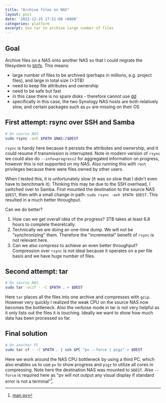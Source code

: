 ```yaml
---
title: "Archive files on NAS"
layout: post
date: '2022-12-25 17:51:00 +0800'
categories: platform
excerpt: Use tar to archive large number of files
---
```


## Goal

Archive files on a NAS onto another NAS so that I could migrate the filesystem to [btrfs](https://www.synology.com/en-my/dsm/Btrfs). This means:

- large number of files to be archived (perhaps in millions, e.g. project files), and large in total size (>3TB)
- need to keep file attributes and ownership
- need to be safe but fast
- in this case there is no spare disks - therefore cannot use [dd](https://linuxhint.com/clone-disk-using-dd-linux/)
- specifically in this case, the two Synology NAS hosts are both relatively slow, and certain packages such as `pv` are missing on their OS

## First attempt: rsync over SSH and Samba

```bash
# On source NAS
sudo rsync -avh $PATH $NAS:/$DEST
```

`rsync` is handy here because it persists the attributes and ownership, and it could resume if transmission is interrupted. Note in modern version of `rsync` we could also do `--info=progress2` for aggregated information on progress, however this is not supported on my NAS. Also running this with `root` privileges because there were files owned by other users.

When I tested this, it is unfortunately slow (it was so slow that I didn't even have to benchmark it). Thinking this may be due to the SSH overhead, I switched over to Samba. First mounted the destination to the source NAS `$DEST`, then with a small change in path: `sudo rsync -avh $PATH $DEST`. This resulted in a much better throughput.

Can we do better?

1. How can we get overall idea of the progress? 3TB takes at least 6.8 hours to complete theoretcally.
2. Technically we are doing an one-time dump. We will not be "synchronizing" them. Therefore the "incremental" benefit of `rsync` is not relevant here.
3. Can we also compress to achieve an even better throughput? Compression over `rsync` is not ideal because it operates on a per file basis and we have huge number of files.

## Second attempt: tar

```bash
# On source NAS
sudo tar -vczf - -C $PATH . > $DEST
```

Here `tar` places all the files into one archive and compresses with `gzip`. However very quickly I realized the weak CPU on the source NAS now becomes the bottleneck. Also the verbose mode in tar is not very helpful as it only lists out the files it is touching. Ideally we want to show how much data has been processed so far.

## Final solution

```bash
# On another PC
sudo tar cf - -C $PATH . | ssh $PC "pv --force | pigz" > $DEST
```

Here we work around the NAS CPU bottleneck by using a third PC, which also enables us to use `pv` to show progress and `pigz` to utilize all cores in compressing. Note here the destination NAS was mounted to `$DEST`. Also `--force` is required here as "pv will not output any visual display if standard error is not a terminal"[^1].

[^1]: [man pv](https://man7.org/linux/man-pages/man1/pv.1.html)
